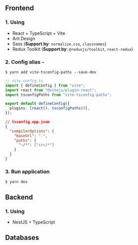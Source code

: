 ## Frontend

### 1. Using

- React + TypeScript + Vite
- Ant Design
- Sass (**Support by**: `normalize.css`, `classnames`)
- Redux Toolkit (**Support by**: `@reduxjs/toolkit`, `react-redux`)

### 2. Config alias `~`

```
$ yarn add vite-tsconfig-paths --save-dev
```

```ts
// vite.config.ts
import { defineConfig } from "vite";
import react from "@vitejs/plugin-react";
import tsconfigPaths from "vite-tsconfig-paths";

export default defineConfig({
  plugins: [react(), tsconfigPaths()],
});
```

```json
// tsconfig.app.json
{
  "compilerOptions": {
    "baseUrl": ".",
    "paths": {
      "~/*": ["src/*"]
    }
  }
}
```

### 3. Run application

```
$ yarn dev
```

## Backend

### 1. Using

- NestJS + TypeScript

## Databases
